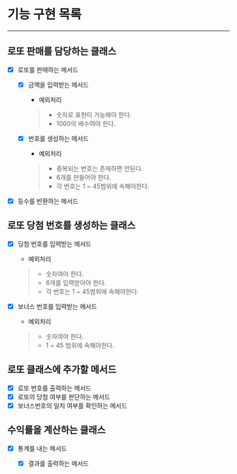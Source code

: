 # 기능 구현 목록

- - -

## 로또 판매를 담당하는 클래스

- [x] 로또를 판매하는 메서드
    - [x] 금액을 입력받는 메서드
        - 예외처리
      > - 숫자로 표현이 가능해야 한다.
      > - 1000의 배수여야 한다.

    - [x] 번호를 생성하는 메서드
        - 예외처리
      > - 중복되는 번호는 존재하면 안된다.
      > - 6개를 만들어야 한다.
      > - 각 번호는 1 ~ 45범위에 속해야한다.
- [x] 등수를 반환하는 메서드

## 로또 당첨 번호를 생성하는 클래스

- [x] 딩첨 번호를 입력받는 메서드
    - 예외처리
  > - 숫자여야 한다.
  > - 6개를 입력받아야 한다.
  > - 각 번호는 1 ~ 45범위에 속해야한다.

- [x] 보너스 번호를 입력받는 메서드
    - 예외처리
  > - 숫자여야 한다.
  > - 1 ~ 45 범위에 속해야한다.

## 로또 클래스에 추가할 메서드

- [x] 로또 번호를 출력하는 메서드
- [x] 로또의 당첨 여부를 판단하는 메서드
- [x] 보너스번호의 일치 여부를 확인하는 메서드

## 수익률을 계산하는 클래스

- [x] 통계를 내는 메서드
    - [x] 결과를 출력하는 메서드


